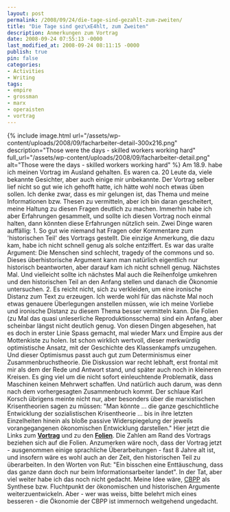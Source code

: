 ```yaml
---
layout: post
permalink: /2008/09/24/die-tage-sind-gezahlt-zum-zweiten/
title: "Die Tage sind gez\xE4hlt, zum Zweiten"
description: Anmerkungen zum Vortrag
date: 2008-09-24 07:55:13 -0000
last_modified_at: 2008-09-24 08:11:15 -0000
publish: true
pin: false
categories:
- Activities
- Writing
tags:
- empire
- grossman
- marx
- operaisten
- vortrag
---
```

{% include image.html url="/assets/wp-content/uploads/2008/09/facharbeiter-detail-300x216.png" description="Those were the days - skilled workers working hard" full_url="/assets/wp-content/uploads/2008/09/facharbeiter-detail.png" alt="Those were the days - skilled workers working hard" %} 
Am 18.9. habe ich meinen Vortrag im Ausland gehalten. Es waren ca. 20 Leute da, viele bekannte Gesichter, aber auch einige mir unbekannte. Der Vortrag selber lief nicht so gut wie ich gehofft hatte, ich hätte wohl noch etwas üben sollen. Ich denke zwar, dass es mir gelungen ist, das Thema und meine Informationen bzw. Thesen zu vermitteln, aber ich bin daran gescheitert, meine Haltung zu diesen Fragen deutlich zu machen. Immerhin habe ich aber Erfahrungen gesammelt, und sollte ich diesen Vortrag noch einmal halten, dann könnten diese Erfahrungen nützlich sein. Zwei Dinge waren auffällig: 1\. So gut wie niemand hat Fragen oder Kommentare zum 'historischen Teil' des Vortrags gestellt. Die einzige Anmerkung, die dazu kam, habe ich nicht schnell genug als solche entziffert. Es war das uralte Argument: Die Menschen sind schlecht, tragedy of the commons und so. Dieses überhistorische Argument kann man natürlich eigentlich nur historisch beantworten, aber darauf kam ich nicht schnell genug. Nächstes Mal. Und vielleicht sollte ich nächstes Mal auch die Reihenfolge umkehren und den historischen Teil an den Anfang stellen und danach die Ökonomie untersuchen. 2\. Es reicht nicht, sich zu verkleiden, um eine ironische Distanz zum Text zu erzeugen. Ich werde wohl für das nächste Mal noch etwas genauere Überlegungen anstellen müssen, wie ich meine Vorliebe und ironische Distanz zu diesem Thema besser vermitteln kann. Die Folien (zu Mal das quasi unleserliche Reproduktionsschema) sind ein Anfang, aber scheinbar längst nicht deutlich genug. Von diesen Dingen abgesehen, hat es doch in erster Linie Spass gemacht, mal wieder Marx und Empire aus der Mottenkiste zu holen. Ist schon wirklich wertvoll, dieser merkwürdig optimistische Ansatz, mit der Geschichte des Klassenkampfs umzugehen. Und dieser Optimismus passt auch gut zum Determinismus einer Zusammenbruchstheorie. Die Diskussion war recht lebhaft, erst frontal mit mir als dem der Rede und Antwort stand, und später auch noch in kleineren Kreisen. Es ging viel um die nicht sofort einleuchtende Problematik, dass Maschinen keinen Mehrwert schaffen. Und natürlich auch darum, was denn nach dem vorhergesagten Zusammenbruch kommt. Der schlaue Karl Korsch übrigens meinte nicht nur, aber besonders über die marxistischen Krisentheorien sagen zu müssen: "Man könnte ... die ganze geschichtliche Entwicklung der sozialistischen Krisentheorie ... bis in ihre letzten Einzelheiten hinein als bloße passive Widerspiegelung der jeweils vorangegangenen ökonomischen Entwicklung darstellen." Hier jetzt die Links zum **[Vortrag](/assets/wp-content/uploads/2008/09/conradnoack-dietagesindgezaehlt.pdf)** und zu den **[Folien](/assets/wp-content/uploads/2008/09/conradnoack-dietagesindgezaehlt-folien.pdf)**. Die Zahlen am Rand des Vortrags beziehen sich auf die Folien. Anzumerken wäre noch, dass der Vortrag jetzt - ausgenommen einige sprachliche Überarbeitungen - fast 8 Jahre alt ist, und insofern wäre es wohl auch an der Zeit, den historischen Teil zu überarbeiten. In den Worten von Rut: "Ein bisschen eine Enttäuschung, dass das ganze dann doch nur beim Informationsarbeiter landet". In der Tat, aber viel weiter habe ich das noch nicht gedacht. Meine Idee wäre, [CBPP](http://en.wikipedia.org/wiki/Commons-based_peer_production "Wikipedia: Commons Based Peer Production") als Synthese bzw. Fluchtpunkt der ökonomischen und historischen Argumente weiterzuentwickeln. Aber - wer was weiss, bitte belehrt mich eines besseren - die Ökonomie der CBPP ist immernoch weitgehend ungedacht.
